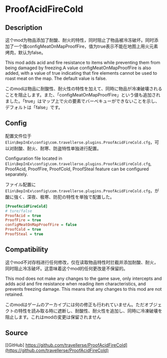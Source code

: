 # ProofAcidFireCold

## Description
这个mod为物品添加了耐酸、耐火的特性，同时阻止了物品被冷冻破坏。同时添加了一个值configMeatOnMapProofFire，值为true表示不能在地图上用火元素烤肉，默认为false。

This mod adds acid and fire resistance to items while preventing them from being damaged by freezing.A value configMeatOnMapProofFire is also added, with a value of true indicating that fire elements cannot be used to roast meat on the map. The default value is false.

このmodは物品に耐酸性、耐火性の特性を加えて、同時に物品が冷凍破壊されることを阻止します。また、「configMeatOnMapProofFire」という値も追加されました。「true」はマップ上で火の要素でバーベキューができないことを示し、デフォルトは「false」です。

## Config
配置文件位于`Elin\BepInEx\config\com.travellerse.plugins.ProofAcidFireCold.cfg`，可以对耐酸、耐火、耐寒、防盗特性单独进行配置。

Configuration file located in `Elin\BepInEx\config\com.travellerse.plugins.ProofAcidFireCold.cfg`, ProofAcid, ProofFire, ProofCold, ProofSteal feature can be configured separately.

ファイル配置に`Elin\BepInEx\config\com.travellerse.plugins.ProofAcidFireCold.cfg`，が酸に強く、深夜、极寒、防犯の特性を単独で配置した。
```ini
[ProofAcidFireCold]
# ture/false
ProofAcid = true
ProofFire = true
configMeatOnMapProofFire = false
ProofCold = true
ProofSteal = true
```

## Compatibility
这个mod不对存档进行任何修改，仅在读取物品特性时拦截并添加耐酸、耐火，同时阻止冷冻破坏。这意味着这个mod的任何更改是不保留的。

This mod does not make any changes to the game save, only intercepts and adds acid and fire resistance when reading item characteristics, and prevents freezing damage. This means that any changes to this mod are not retained.

このmodはゲームのアーカイブには何の修正も行われていません。ただオブジェクトの特性を読み取る時に遮断し、耐酸性、耐火性を追加し、同時に冷凍破壊を阻止します。これはmodの変更は保留されません

## Source
[[GitHub] https://github.com/travellerse/ProofAcidFireCold](https://github.com/travellerse/ProofAcidFireCold)
